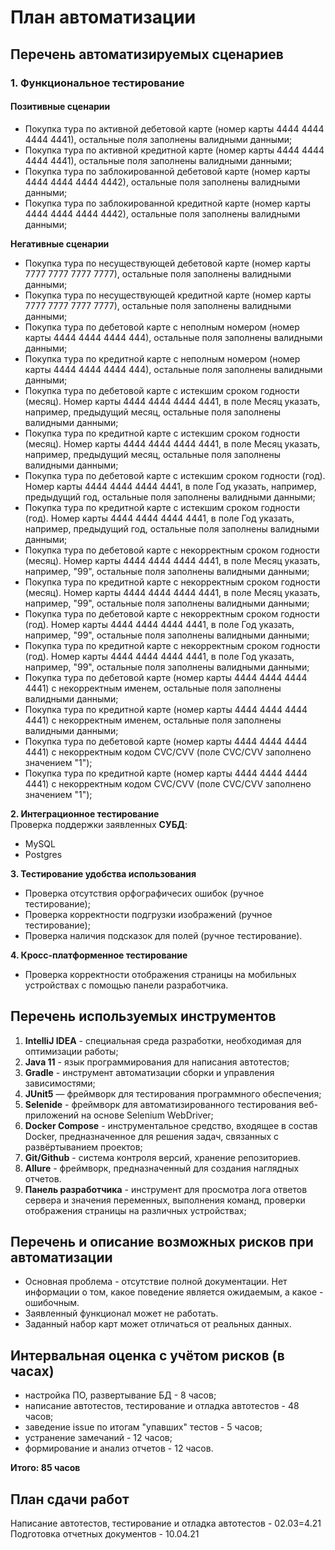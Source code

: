 # **План автоматизации**

## **Перечень автоматизируемых сценариев**

### **1. Функциональное тестирование**

#### **Позитивные сценарии**

* Покупка тура по активной дебетовой карте (номер карты 4444 4444 4444 4441), остальные поля заполнены валидными данными;
* Покупка тура по активной кредитной карте (номер карты 4444 4444 4444 4441), остальные поля заполнены валидными данными;
* Покупка тура по заблокированной дебетовой карте (номер карты 4444 4444 4444 4442), остальные поля заполнены валидными данными;
* Покупка тура по заблокированной кредитной карте (номер карты 4444 4444 4444 4442), остальные поля заполнены валидными данными;

**Негативные сценарии**  

* Покупка тура по несуществующей дебетовой карте (номер карты 7777 7777 7777 7777), остальные поля заполнены валидными данными;
* Покупка тура по несуществующей кредитной карте (номер карты 7777 7777 7777 7777), остальные поля заполнены валидными данными;
* Покупка тура по дебетовой карте с неполным номером (номер карты 4444 4444 4444 444), остальные поля заполнены валидными данными;
* Покупка тура по кредитной карте с неполным номером (номер карты 4444 4444 4444 444), остальные поля заполнены валидными данными;
* Покупка тура по дебетовой карте с истекшим сроком годности (месяц). Номер карты 4444 4444 4444 4441, в поле Месяц указать, например, предыдущий месяц, остальные поля заполнены валидными данными;
* Покупка тура по кредитной карте с истекшим сроком годности (месяц). Номер карты 4444 4444 4444 4441, в поле Месяц указать, например, предыдущий месяц, остальные поля заполнены валидными данными;
* Покупка тура по дебетовой карте с истекшим сроком годности (год). Номер карты 4444 4444 4444 4441, в поле Год указать, например, предыдущий год, остальные поля заполнены валидными данными;
* Покупка тура по кредитной карте с истекшим сроком годности (год). Номер карты 4444 4444 4444 4441, в поле Год указать, например, предыдущий год, остальные поля заполнены валидными данными;
* Покупка тура по дебетовой карте с некорректным сроком годности (месяц). Номер карты 4444 4444 4444 4441, в поле Месяц указать, например, "99", остальные поля заполнены валидными данными;
* Покупка тура по кредитной карте с некорректным сроком годности (месяц). Номер карты 4444 4444 4444 4441, в поле Месяц указать, например, "99", остальные поля заполнены валидными данными;
* Покупка тура по дебетовой карте с некорректным сроком годности (год). Номер карты 4444 4444 4444 4441, в поле Год указать, например, "99", остальные поля заполнены валидными данными;
* Покупка тура по кредитной карте с некорректным сроком годности (год). Номер карты 4444 4444 4444 4441, в поле Год указать, например, "99", остальные поля заполнены валидными данными;
* Покупка тура по дебетовой карте (номер карты 4444 4444 4444 4441) с некорректным именем, остальные поля заполнены валидными данными;
* Покупка тура по кредитной карте (номер карты 4444 4444 4444 4441) с некорректным именем, остальные поля заполнены валидными данными;
* Покупка тура по дебетовой карте (номер карты 4444 4444 4444 4441) с некорректным кодом CVC/CVV (поле CVC/CVV заполнено значением "1");
* Покупка тура по кредитной карте (номер карты 4444 4444 4444 4441) с некорректным кодом CVC/CVV (поле CVC/CVV заполнено значением "1");

**2. Интеграционное тестирование**  
Проверка поддержки заявленных **СУБД**:  
* MySQL
* Postgres  

**3. Тестирование удобства использования**  
* Проверка отсутствия орфографичесих ошибок (ручное тестирование);
* Проверка корректности подгрузки изображений (ручное тестирование);
* Проверка наличия подсказок для полей (ручное тестирование).  

**4. Кросс-платформенное тестирование**  
* Проверка корректности отображения страницы на мобильных устройствах с помощью панели разработчика.

## **Перечень используемых инструментов**  
1. **IntelliJ IDEA** - специальная среда разработки, необходимая для оптимизации работы;
2. **Java 11** - язык программирования для написания автотестов;
3. **Gradle** - инструмент автоматизации сборки и управления зависимостями;
4. **JUnit5** — фреймворк для тестирования программного обеспечения;
5. **Selenide** - фреймворк для автоматизированного тестирования веб-приложений на основе Selenium WebDriver;
6. **Docker Compose** - инструментальное средство, входящее в состав Docker, предназначенное для решения задач, связанных с развёртыванием проектов;
7. **Git/Github** - система контроля версий, хранение репозиториев.
8. **Allure** - фреймворк, предназначенный для создания наглядных отчетов.
9. **Панель разработчика** - инструмент для просмотра лога ответов сервера и значения переменных, выполнения команд, проверки отображения страницы на различных устройствах;

## **Перечень и описание возможных рисков при автоматизации**  

* Основная проблема - отсутствие полной документации. Нет информации о том, какое поведение является ожидаемым, а какое - ошибочным.
* Заявленный функционал может не работать.
* Заданный набор карт может отличаться от реальных данных.

## **Интервальная оценка с учётом рисков (в часах)**  

* настройка ПО, развертывание БД - 8 часов;
* написание автотестов, тестирование и отладка автотестов - 48 часов;
* заведение issue по итогам "упавших" тестов - 5 часов;
* устранение замечаний - 12 часов;
* формирование и анализ отчетов - 12 часов.

**Итого: 85 часов**

## **План сдачи работ**  

Написание автотестов, тестирование и отладка автотестов - 02.03=4.21  
Подготовка отчетных документов - 10.04.21
